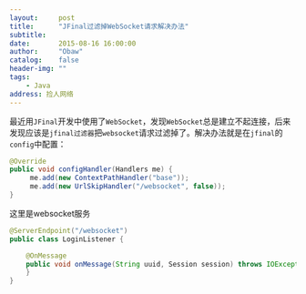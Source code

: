 ```yaml
---
layout:     post
title:      "JFinal过滤掉WebSocket请求解决办法"
subtitle:
date:       2015-08-16 16:00:00
author:     "Obaw"
catalog:    false
header-img: ""
tags:
    - Java
address: 捡人网络
---
```

最近用`JFinal`开发中使用了`WebSocket`，发现`WebSocket`总是建立不起连接，后来发现应该是`jfinal过滤器`把`websocket`请求过滤掉了。解决办法就是在`jfinal`的`config`中配置：
```java
@Override
public void configHandler(Handlers me) {
     me.add(new ContextPathHandler("base"));
     me.add(new UrlSkipHandler("/websocket", false));
}
```
这里是websocket服务
```java
@ServerEndpoint("/websocket")
public class LoginListener {

    @OnMessage
    public void onMessage(String uuid, Session session) throws IOException, InterruptedException {
    }
}
```

